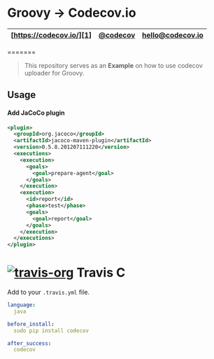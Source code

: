 Groovy -> Codecov.io
=======
| [https://codecov.io/][1] | [@codecov][2] | [hello@codecov.io][3] |
| ------------------------ | ------------- | --------------------- |
=======

> This repository serves as an **Example** on how to use codecov uploader for Groovy.

## Usage

#### Add JaCoCo plugin
```xml
<plugin>
  <groupId>org.jacoco</groupId>
  <artifactId>jacoco-maven-plugin</artifactId>
  <version>0.5.8.201207111220</version>
  <executions>
    <execution>
      <goals>
        <goal>prepare-agent</goal>
      </goals>
    </execution>
    <execution>
      <id>report</id>
      <phase>test</phase>
      <goals>
        <goal>report</goal>
      </goals>
    </execution>
  </executions>
</plugin>
```


# [![travis-org](https://avatars2.githubusercontent.com/u/639823?v=2&s=50)](https://travis-ci.org) Travis C

Add to your `.travis.yml` file.
```yml
language:
  java

before_install:
  sudo pip install codecov

after_success:
  codecov
```


[1]: https://codecov.io/
[2]: https://twitter.com/codecov
[3]: mailto:hello@codecov.io
